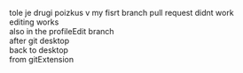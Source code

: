 tole je drugi poizkus
v my fisrt branch pull request didnt work
<br>editing works
<br>also in the profileEdit branch
<br>after git desktop
<br>back to desktop
<br>from gitExtension
